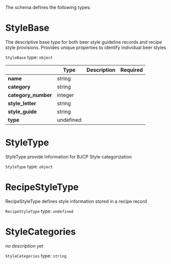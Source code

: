 The schema defines the following types:

# StyleBase
The descriptive base type for both beer style guideline records and recipe style provisions. Provides unique properties to identify individual beer styles
  
`StyleBase` type: `object`

|   |Type|Description|Required|
|---|----|-----------|--------|
|**name**|string|| |
|**category**|string|| |
|**category_number**|integer|| |
|**style_letter**|string|| |
|**style_guide**|string|| |
|**type**|undefined|| |
# StyleType
StyleType provide information for BJCP Style categorization
  
`StyleType` type: `object`

# RecipeStyleType
RecipeStyleType defines style information stored in a recipe record
  
`RecipeStyleType` type: `undefined`

# StyleCategories
*no description yet*
  
`StyleCategories` type: `string`


